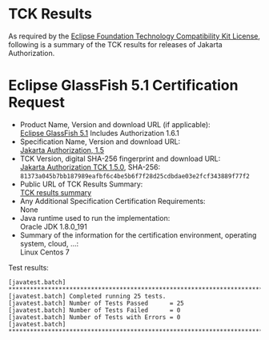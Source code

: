 TCK Results
===========

As required by the
[Eclipse Foundation Technology Compatibility Kit License](https://www.eclipse.org/legal/tck.php),
following is a summary of the TCK results for releases of Jakarta Authorization.

# Eclipse GlassFish 5.1 Certification Request

- Product Name, Version and download URL (if applicable): <br/>
  [Eclipse GlassFish 5.1](https://eclipse-ee4j.github.io/glassfish/download)
  Includes Authorization 1.6.1
- Specification Name, Version and download URL: <br/>
  [Jakarta Authorization, 1.5](https://jakarta.ee/specifications/authorization/1.5/)
- TCK Version, digital SHA-256 fingerprint and download URL: <br/>
  [Jakarta Authorization TCK 1.5.0](https://download.eclipse.org/jakartaee/authorization/1.5/eclipse-authorization-tck-1.5.0.zip), SHA-256: `81373a045b7bb187989eafbf6c4be5b6f7f28d25cdbdae03e2fcf343889f77f2`
- Public URL of TCK Results Summary: <br/>
  [TCK results summary](TCK-Results.html)
- Any Additional Specification Certification Requirements: <br/>
  None
- Java runtime used to run the implementation: <br/>
  Oracle JDK 1.8.0_191
- Summary of the information for the certification environment, operating system, cloud, ...: <br/>
  Linux Centos 7


Test results:

```
[javatest.batch] ********************************************************************************
[javatest.batch] Completed running 25 tests.
[javatest.batch] Number of Tests Passed      = 25
[javatest.batch] Number of Tests Failed      = 0
[javatest.batch] Number of Tests with Errors = 0
[javatest.batch] ********************************************************************************
```
